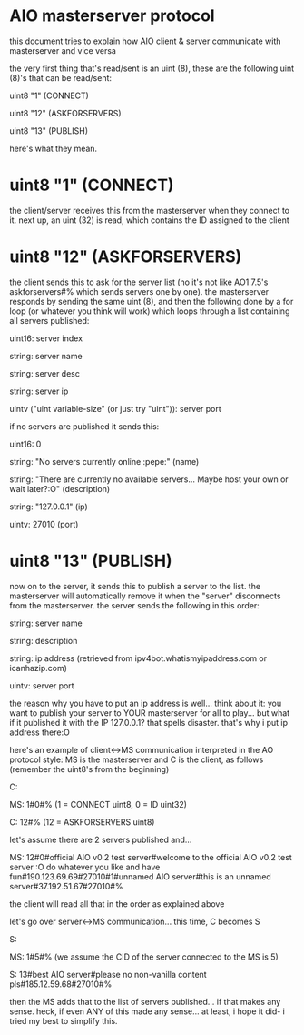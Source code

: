 # AIO masterserver protocol

this document tries to explain how AIO client & server communicate with masterserver and vice versa

the very first thing that's read/sent is an uint (8),
these are the following uint (8)'s that can be read/sent:

uint8 "1" (CONNECT)

uint8 "12" (ASKFORSERVERS)

uint8 "13" (PUBLISH)

here's what they mean.

# uint8 "1" (CONNECT)
the client/server receives this from the masterserver when they connect to it.
next up, an uint (32) is read, which contains the ID assigned to the client

# uint8 "12" (ASKFORSERVERS)
the client sends this to ask for the server list (no it's not like AO1.7.5's askforservers#% which 
sends servers one by one). the masterserver responds by sending the same uint (8), and 
then the following done by a for loop (or whatever you think will work) which loops through a 
list containing all servers published:

uint16: server index

string: server name

string: server desc

string: server ip

uintv ("uint variable-size" (or just try "uint")): server port

if no servers are published it sends this:

uint16: 0

string: "No servers currently online :pepe:" (name)

string: "There are currently no available servers... Maybe host your own or wait later?:O"  (description)

string: "127.0.0.1" (ip)

uintv: 27010 (port)

# uint8 "13" (PUBLISH)
now on to the server, it sends this to publish a server to the list. the masterserver will 
automatically remove it when the "server" disconnects from the masterserver.
the server sends the following in this order:

string: server name

string: description

string: ip address (retrieved from ipv4bot.whatismyipaddress.com or icanhazip.com)

uintv: server port

the reason why you have to put an ip address is well... think about it: you want to
publish your server to YOUR masterserver for all to play... but what if it published it with
the IP 127.0.0.1? that spells disaster. that's why i put ip address there:O

here's an example of client<->MS communication interpreted in the AO protocol style:
MS is the masterserver and C is the client, as follows
(remember the uint8's from the beginning)

C: <connect>

MS: 1#0#% (1 = CONNECT uint8, 0 = ID uint32)

C: 12#% (12 = ASKFORSERVERS uint8)

let's assume there are 2 servers published and...

MS: 12#0#official AIO v0.2 test server#welcome to the official AIO v0.2 test server :O do whatever you like and have fun#190.123.69.69#27010#1#unnamed AIO server#this is an unnamed server#37.192.51.67#27010#%

the client will read all that in the order as explained above

let's go over server<->MS communication...
this time, C becomes S

S: <connect>

MS: 1#5#% (we assume the CID of the server connected to the MS is 5)

S: 13#best AIO server#please no non-vanilla content pls#185.12.59.68#27010#%

then the MS adds that to the list of servers published... if that makes any sense.
heck, if even ANY of this made any sense... at least, i hope it did- i tried my best to simplify this.
